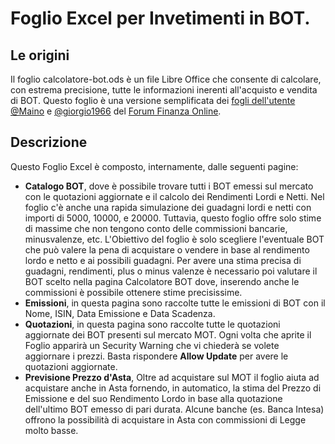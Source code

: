 # Foglio Excel per Invetimenti in BOT.

## Le origini

Il foglio calcolatore-bot.ods è un file Libre Office che consente di calcolare, con estrema precisione, tutte le informazioni inerenti all'acquisto e vendita di BOT. Questo foglio è una versione semplificata dei [fogli dell'utente @Maino](https://digilander.libero.it/ventimaggio/Finanza/Pagina%20dei%20files.html) e [@giorgio1966](https://forum.finanzaonline.com/threads/foglio-excel-per-calcolo-rendimenti-btp-tasso-fisso.2019069/)
 del [Forum Finanza Online](https://forum.finanzaonline.com/).

## Descrizione

Questo Foglio Excel è composto, internamente, dalle seguenti pagine:
 - **Catalogo BOT**, dove è possibile trovare tutti i BOT emessi sul mercato con le quotazioni aggiornate e il calcolo dei Rendimenti Lordi e Netti. Nel foglio c'è anche una rapida simulazione dei guadagni lordi e netti con importi di 5000, 10000, e 20000. Tuttavia, questo foglio offre solo stime di massime che non tengono conto delle commissioni bancarie, minusvalenze, etc. L'Obiettivo del foglio è solo scegliere l'eventuale BOT che può valere la pena di acquistare o vendere in base al rendimento lordo e netto e ai possibili guadagni. Per avere una stima precisa di guadagni, rendimenti, plus o minus valenze è necessario poi valutare il BOT scelto nella pagina Calcolatore BOT dove, inserendo anche le commissioni è possibile ottenere stime precisissime.
- **Emissioni**, in questa pagina sono raccolte tutte le emissioni di BOT con il Nome, ISIN, Data Emissione e Data Scadenza.
- **Quotazioni**, in questa pagina sono raccolte tutte le quotazioni aggiornate dei BOT presenti sul mercato MOT. Ogni volta che aprite il Foglio apparirà un Security Warning che vi chiederà se volete aggiornare i prezzi. Basta rispondere **Allow Update** per avere le quotazioni aggiornate.
- **Previsione Prezzo d'Asta**, Oltre ad acquistare sul MOT il foglio aiuta ad acquistare anche in Asta fornendo, in automatico, la stima del Prezzo di Emissione e del suo Rendimento Lordo in base alla quotazione dell'ultimo BOT emesso di pari durata. Alcune banche (es. Banca Intesa) offrono la possibilità di acquistare in Asta con commissioni di Legge molto basse.

